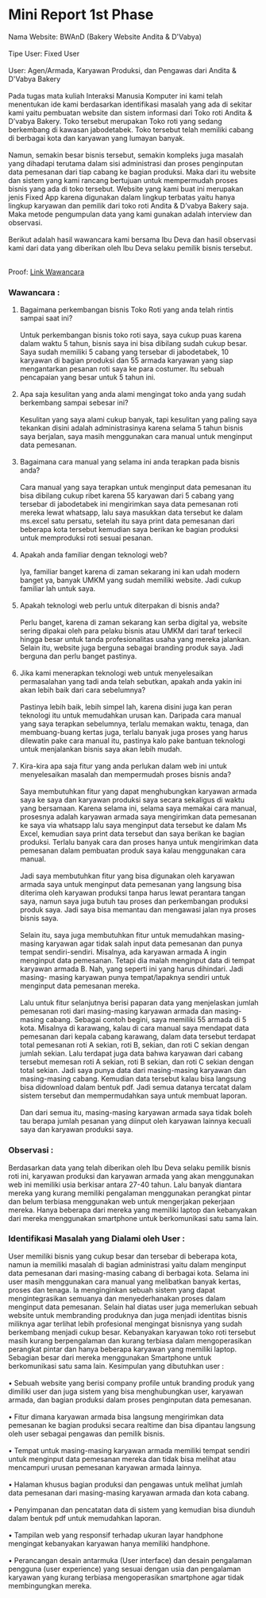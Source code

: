 # Mini Report 1st Phase

Nama Website: BWAnD (Bakery Website Andita & D'Vabya)<br><br>
Tipe User: Fixed User<br><br>
User: Agen/Armada, Karyawan Produksi, dan Pengawas dari Andita & D'Vabya Bakery<br><br>
  Pada tugas mata kuliah Interaksi Manusia Komputer ini kami telah menentukan ide kami berdasarkan identifikasi masalah yang ada di sekitar kami yaitu pembuatan website dan sistem informasi dari Toko roti Andita & D’vabya Bakery. Toko tersebut merupakan Toko roti yang sedang berkembang di kawasan jabodetabek. Toko tersebut telah memiliki cabang di berbagai kota dan karyawan yang lumayan banyak.<br><br> 
  Namun, semakin besar bisnis tersebut, semakin kompleks juga masalah yang dihadapi terutama dalam sisi administrasi dan proses penginputan data pemesanan dari tiap cabang ke bagian produksi. Maka dari itu website dan sistem yang kami rancang bertujuan untuk mempermudah proses bisnis yang ada di toko tersebut. Website yang kami buat ini merupakan jenis Fixed App karena digunakan dalam lingkup terbatas yaitu hanya lingkup karyawan dan pemilik dari toko roti Andita & D’vabya Bakery saja. Maka metode pengumpulan data yang kami gunakan adalah interview dan observasi.<br><br>
Berikut adalah hasil wawancara kami bersama Ibu Deva dan hasil observasi kami dari data yang diberikan oleh Ibu Deva selaku pemilik bisnis tersebut.<br><br>

Proof:
[Link Wawancara](https://github.com/Nia2311/BWAnD-Bakery-Website-Andita-D-vabya-/tree/main/1st%20Phase)

### Wawancara :
1.	Bagaimana perkembangan bisnis Toko Roti yang anda telah rintis sampai saat ini?<br><br>
        Untuk perkembangan bisnis toko roti saya, saya cukup puas karena dalam waktu 5 tahun, bisnis saya ini bisa dibilang sudah cukup besar. Saya sudah memiliki 5 cabang yang         tersebar di jabodetabek, 10 karyawan di bagian produksi dan 55 armada karyawan yang siap mengantarkan pesanan roti saya ke para costumer. Itu sebuah pencapaian yang             besar untuk 5 tahun ini.<br><br>
2.	Apa saja kesulitan yang anda alami mengingat toko anda yang sudah berkembang sampai sebesar ini?<br><br>
        Kesulitan yang saya alami cukup banyak, tapi kesulitan yang paling saya tekankan disini adalah administrasinya karena selama 5 tahun bisnis saya berjalan, saya masih             menggunakan cara manual untuk menginput data pemesanan.<br><br> 
3.	Bagaimana cara manual yang selama ini anda terapkan pada bisnis anda?<br><br>
        Cara manual yang saya terapkan untuk menginput data pemesanan itu bisa dibilang cukup ribet karena 55 karyawan dari 5 cabang yang tersebar di jabodetabek ini mengirimkan         saya data pemesanan roti mereka lewat whatsapp, lalu saya masukkan data tersebut ke dalam ms.excel satu persatu, setelah itu saya print data pemesanan dari beberapa kota         tersebut kemudian saya berikan ke bagian produksi untuk memproduksi roti sesuai pesanan.<br><br>
4.	Apakah anda familiar dengan teknologi web?<br><br>
        Iya, familiar banget karena di zaman sekarang ini kan udah modern banget ya, banyak UMKM yang sudah memiliki website. Jadi cukup familiar lah untuk saya.<br><br>
5.	Apakah teknologi web perlu untuk diterpakan di bisnis anda?<br><br>
        Perlu banget, karena di zaman sekarang kan serba digital ya, website sering dipakai oleh para pelaku bisnis atau UMKM dari taraf terkecil hingga besar untuk tanda               profesionalitas usaha yang mereka jalankan. Selain itu, website juga berguna sebagai branding produk saya. Jadi berguna dan perlu banget pastinya.<br><br>
6.	Jika kami menerapkan teknologi web untuk menyelesaikan permasalahan yang tadi anda telah sebutkan, apakah anda yakin ini akan lebih baik dari cara sebelumnya?<br><br>
        Pastinya lebih baik, lebih simpel lah, karena disini juga kan peran teknologi itu untuk memudahkan urusan kan. Daripada cara manual yang saya terapkan sebelumnya,               terlalu memakan waktu, tenaga, dan membuang-buang kertas juga, terlalu banyak juga proses yang harus dilewatin pake cara manual itu, pastinya kalo pake bantuan teknologi         untuk menjalankan bisnis saya akan lebih mudah.<br><br>
7.	Kira-kira apa saja fitur yang anda perlukan dalam web ini untuk menyelesaikan masalah dan mempermudah proses bisnis anda?<br><br>
        Saya membutuhkan fitur yang dapat menghubungkan karyawan armada saya ke saya dan karyawan produksi saya secara sekaligus di waktu yang bersamaan. Karena selama ini,             selama saya memakai cara manual, prosesnya adalah karyawan armada saya mengirimkan data pemesanan ke saya via whatsapp lalu saya menginput data tersebut ke dalam Ms             Excel, kemudian saya print data tersebut dan saya berikan ke bagian produksi. Terlalu banyak cara dan proses hanya untuk mengirimkan data pemesanan dalam pembuatan               produk saya kalau menggunakan cara manual.<br><br> 
        Jadi saya membutuhkan fitur yang bisa digunakan oleh karyawan armada saya untuk menginput data pemesanan yang langsung bisa diterima oleh karyawan produksi tanpa harus           lewat perantara tangan saya, namun saya juga butuh tau proses dan perkembangan produksi produk saya. Jadi saya bisa memantau dan mengawasi jalan nya proses bisnis saya.         <br><br>
        Selain itu, saya juga membutuhkan fitur untuk memudahkan masing-masing karyawan agar tidak salah input data pemesanan dan punya tempat sendiri-sendiri. Misalnya, ada             karyawan armada A ingin menginput data pemesanan. Tetapi dia malah menginput data di tempat karyawan armada B. Nah, yang seperti ini yang harus dihindari. Jadi masing-           masing karyawan punya tempat/lapaknya sendiri untuk menginput data pemesanan mereka.<br><br>
        Lalu untuk fitur selanjutnya berisi paparan data yang menjelaskan jumlah pemesanan roti dari masing-masing karyawan armada dan masing-masing cabang. Sebagai contoh               begini, saya memiliki 55 armada di 5 kota. Misalnya di karawang, kalau di cara manual saya mendapat data pemesanan dari kepala cabang karawang, dalam data tersebut               terdapat total pemesanan roti A sekian, roti B, sekian, dan roti C sekian dengan jumlah sekian. Lalu terdapat juga data bahwa karyawan dari cabang tersebut memesan roti         A sekian, roti B sekian, dan roti C sekian dengan total sekian. Jadi saya punya data dari masing-masing karyawan dan masing-masing cabang. Kemudian data tersebut kalau           bisa langsung bisa didownload dalam bentuk pdf. Jadi semua datanya tercatat dalam sistem tersebut dan mempermudahkan saya untuk membuat laporan.<br><br>
        Dan dari semua itu, masing-masing karyawan armada saya tidak boleh tau berapa jumlah pesanan yang diinput oleh karyawan lainnya kecuali saya dan karyawan produksi saya.

### Observasi :
Berdasarkan data yang telah diberikan oleh Ibu Deva selaku pemilik bisnis roti ini, karyawan produksi dan karyawan armada yang akan menggunakan web ini memiliki usia berkisar antara 27-40 tahun. Lalu banyak diantara mereka yang kurang memiliki pengalaman menggunakan perangkat pintar dan belum terbiasa menggunakan web untuk mengerjakan pekerjaan mereka. Hanya beberapa dari mereka yang memiliki laptop dan kebanyakan dari mereka menggunakan smartphone untuk berkomunikasi satu sama lain.

### Identifikasi Masalah yang Dialami oleh User :
User memiliki bisnis yang cukup besar dan tersebar di beberapa kota, namun ia memiliki masalah di bagian administrasi yaitu dalam menginput data pemesanan dari masing-masing cabang di berbagai kota.
Selama ini user masih menggunakan cara manual yang melibatkan banyak kertas, proses dan tenaga. Ia menginginkan sebuah sistem yang dapat mengintegrasikan semuanya dan menyederhanakan proses dalam menginput data pemesanan.
Selain hal diatas user juga memerlukan sebuah website untuk membranding produknya dan juga menjadi identitas bisnis miliknya agar terlihat lebih profesional mengingat bisnisnya yang sudah berkembang menjadi cukup besar.
Kebanyakan karyawan toko roti tersebut masih kurang berpengalaman dan kurang terbiasa dalam mengoperasikan perangkat pintar dan hanya beberapa karyawan yang memiliki laptop. Sebagian besar dari mereka menggunakan Smartphone untuk berkomunikasi satu sama lain.
Kesimpulan yang dibutuhkan user :<br><br>
•	Sebuah website yang berisi company profile untuk branding produk yang dimiliki user dan juga sistem yang bisa menghubungkan user, karyawan armada, dan bagian produksi dalam proses penginputan data pemesanan.<br><br>
•	Fitur dimana karyawan armada bisa langsung mengirimkan data pemesanan ke bagian produksi secara realtime dan bisa dipantau langsung oleh user sebagai pengawas dan pemilik bisnis.<br><br>
•	Tempat untuk masing-masing karyawan armada memiliki tempat sendiri untuk menginput data pemesanan mereka dan tidak bisa melihat atau mencampuri urusan pemesanan karyawan armada lainnya.<br><br>
•	Halaman khusus bagian produksi dan pengawas untuk melihat jumlah data pemesanan dari masing-masing karyawan armada dan kota cabang.<br><br> 
•	Penyimpanan dan pencatatan data di sistem yang kemudian bisa diunduh dalam bentuk pdf untuk memudahkan laporan.<br><br>
•	Tampilan web yang responsif terhadap ukuran layar handphone mengingat kebanyakan karyawan hanya memiliki handphone.<br><br>
•	Perancangan desain antarmuka (User interface)  dan desain pengalaman pengguna (user experience) yang sesuai dengan usia dan pengalaman karyawan yang kurang terbiasa mengoperasikan smartphone agar tidak membingungkan mereka.

